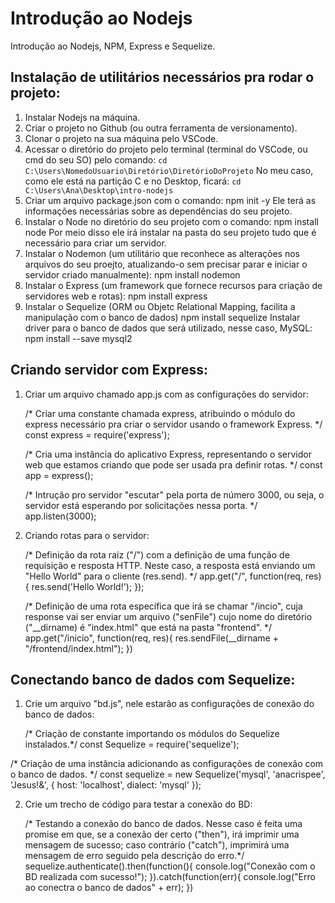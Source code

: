 # Introdução ao Nodejs
Introdução ao Nodejs, NPM, Express e Sequelize.

## Instalação de utilitários necessários pra rodar o projeto:
1. Instalar Nodejs na máquina.
2. Criar o projeto no Github (ou outra ferramenta de versionamento).
3. Clonar o projeto na sua máquina pelo VSCode.
4. Acessar o diretório do projeto pelo terminal (terminal do VSCode, ou cmd do seu SO) pelo comando:
    ```cd C:\Users\NomedoUsuario\Diretório\DiretórioDoProjeto```
    No meu caso, como ele está na partição C e no Desktop, ficará:
    ```cd C:\Users\Ana\Desktop\intro-nodejs```
5. Criar um arquivo package.json com o comando:
    npm init -y
    Ele terá as informações necessárias sobre as dependências do seu projeto.
6. Instalar o Node no diretório do seu projeto com o comando:
    npm install node
    Por meio disso ele irá instalar na pasta do seu projeto tudo que é necessário para criar um servidor.
7. Instalar o Nodemon (um utilitário que reconhece as alterações nos arquivos do seu proejto, atualizando-o sem precisar parar e iniciar o servidor criado manualmente):
    npm install nodemon
8. Instalar o Express (um framework que fornece recursos para criação de servidores web e rotas):
    npm install express
9. Instalar o Sequelize (ORM ou Objetc Relational Mapping, facilita a manipulação com o banco de dados)
    npm install sequelize
    Instalar driver para o banco de dados que será utilizado, nesse caso, MySQL:
    npm install --save mysql2

## Criando servidor com Express:
1. Criar um arquivo chamado app.js com as configurações do servidor:

    /* Criar uma constante chamada express, atribuindo o módulo do express necessário pra criar
    o servidor usando o framework Express. */
    const express = require('express');

    /* Cria uma instância do aplicativo Express, representando o servidor web que estamos criando 
    que pode ser usada pra definir rotas. */
    const app = express();
        
    /* Intrução pro servidor "escutar" pela porta de número 3000, ou seja, o servidor está esperando
    por solicitações nessa porta. */
    app.listen(3000);

2. Criando rotas para o servidor:

    /* Definição da rota raíz ("/") com a definição de uma função de requisição e resposta HTTP.
    Neste caso, a resposta está enviando um "Hello World" para o cliente (res.send). */
    app.get("/", function(req, res) {
        res.send('Hello World!');
    });

    /* Definição de uma rota específica que irá se chamar "/incio", cuja response vai ser enviar um
    arquivo ("senFile") cujo nome do diretório ("__dirname) é  "index.html" que está na pasta "frontend". */
    app.get("/inicio", function(req, res){
        res.sendFile(__dirname + "/frontend/index.html");
    })

## Conectando banco de dados com Sequelize:
1. Crie um arquivo "bd.js", nele estarão as configurações de conexão do banco de dados:

    /* Criação de constante importando os módulos do Sequelize instalados.*/
const Sequelize = require('sequelize');

/* Criação de uma instância adicionando as configurações de conexão com o banco de dados. */
    const sequelize = new Sequelize('mysql', 'anacrispee', 'Jesus!&', {
        host: 'localhost',
        dialect: 'mysql'
    });

2. Crie um trecho de código para testar a conexão do BD:

    /* Testando a conexão do banco de dados.
    Nesse caso é feita uma promise em que, se a conexão der certo ("then"), irá imprimir uma mensagem
    de sucesso; caso contrário ("catch"), imprimirá uma mensagem de erro seguido pela descrição do erro.*/
    sequelize.authenticate().then(function(){
        console.log("Conexão com o BD realizada com sucesso!");
    }).catch(function(err){
        console.log("Erro ao conectra o banco de dados" + err);
    })
